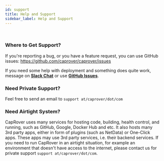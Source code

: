 ```yaml
---
id: support
title: Help and Support
sidebar_label: Help and Support
---
```


<br/>

### Where to Get Support?

If you're reporting a bug, or you have a feature request, you can use GitHub issues:
https://github.com/caprover/caprover/issues

If you need some help with deployment and something does quite work, message on [**Slack Chat**](https://join.slack.com/t/caprover/shared_invite/enQtNzkzNTUwNjYxNDk1LTAwNDFmZDNiMThkODNhN2IwNzJlNDgyNDYwNDM3YWNkMzA1NmIxNzE5N2RiODlmYjk2NWU0OTI2YTU4N2Q2YzY) or use [**GitHub Issues**](https://github.com/caprover/caprover/issues).

### Need Private Support?

Feel free to send an email to `support at/caprover/dot/com`

### Need Airtight System?

CapRover uses many services for hosting code, building, health control, and running, such as GitHub, Google, Docker Hub and etc. It also hosts many 3rd party apps, either in form of plugins (such as NetData) or One-Click apps. These apps may use 3rd party services, i.e. their backend services. If you need to run CapRover in an airtight situation, for example an environment that doesn't have access to the internet, please contact us for private support `support at/caprover/dot/com`.